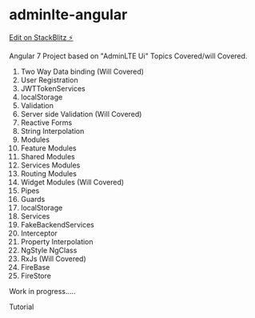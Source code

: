 # adminlte-angular

[Edit on StackBlitz ⚡️](https://stackblitz.com/edit/adminlte-angular)


Angular 7 Project based on "AdminLTE Ui"
Topics Covered/will Covered.

1. Two Way Data binding (Will Covered)
2. User Registration
  1. JWTTokenServices
  2. localStorage
  3. Validation
  4. Server side Validation (Will Covered)
  5. Reactive Forms
3. String Interpolation
4. Modules
  1. Feature Modules
  2. Shared Modules
  3. Services Modules
  4. Routing Modules
  5. Widget Modules (Will Covered)
5. Pipes
6. Guards
7. localStorage
8. Services
9. FakeBackendServices
10. Interceptor
11. Property Interpolation
12. NgStyle NgClass
13. RxJs (Will Covered)
14. FireBase
15. FireStore

Work in progress.....

Tutorial 